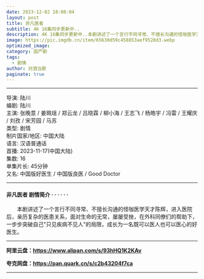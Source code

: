 ```yaml
---
date: 2023-12-02 18:08:04
layout: post
title: 非凡医者
subtitle: 4K 16集同步更新中..
description: 4K 16集同步更新中..本剧讲述了一个言行不同寻常、不擅长沟通的怪咖医学天才陈辉，进入医院后，亲历复杂的医患关系，面对生命的无常，屡屡受挫，在外科同僚们的帮助下，一步步突破自己"只见疾病不见人"的局限，成长为一名既可以医人也可以医心的好医生。
image: https://pic.imgdb.cn/item/65630d59c458853aef9528d3.webp
optimized_image: 
category: 国产剧
tags:
  - 剧情
author: 对酒当歌
paginate: true
---
```


---

导演: 陆川  
编剧: 陆川  
主演: 张晚意 / 姜珮瑶 / 郑云龙 / 吕晓霖 / 柳小海 / 王志飞 / 杨皓宇 / 冯雷 / 王耀庆 / 刘孜 / 宋芳园 / 马苏  
类型: 剧情  
制片国家/地区: 中国大陆  
语言: 汉语普通话  
首播: 2023-11-17(中国大陆)  
集数: 16  
单集片长: 45分钟  
又名: 中国版好医生 / 中国版良医 / Good Doctor  

---

#### 非凡医者 剧情简介 · · · · · ·

　　本剧讲述了一个言行不同寻常、不擅长沟通的怪咖医学天才陈辉，进入医院后，亲历复杂的医患关系，面对生命的无常，屡屡受挫，在外科同僚们的帮助下，一步步突破自己"只见疾病不见人"的局限，成长为一名既可以医人也可以医心的好医生。

---

**阿里云盘：<https://www.alipan.com/s/93hHQ1K2KAv>**

**夸克网盘：<https://pan.quark.cn/s/c2b43204f7ca>**

---
